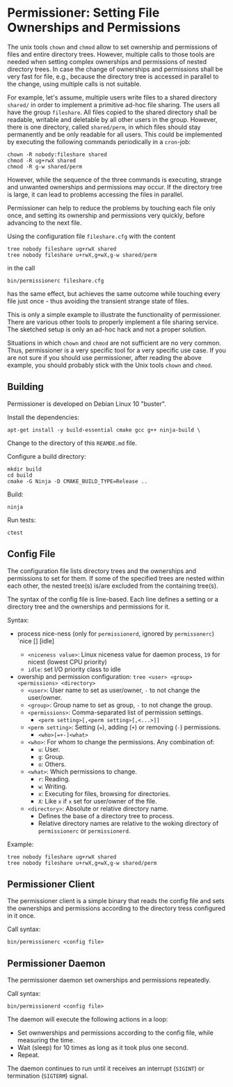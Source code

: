 # Permissioner: Setting File Ownerships and Permissions

The unix tools `chown` and `chmod` allow to set ownership and permissions of
files and entire directory trees. However, multiple calls to those tools
are needed when setting complex ownerships and permissions of nested directory
trees. In case the change of ownerships and permissions shall be very fast for
file, e.g., because the directory tree is accessed in parallel to the change,
using multiple calls is not suitable.

For example, let's assume, multiple users write files to a shared directory
`shared/` in order to implement a primitive ad-hoc file sharing. The users
all have the group `fileshare`. All files copied to the shared directory
shall be readable, writable and deletable by all other users in the group.
However, there is one directory, called `shared/perm`, in which files should
stay permanently and be only readable for all users. This could be implemented
by executing the following commands periodically in a `cron`-job:

```
chown -R nobody:fileshare shared
chmod -R ug+rwX shared
chmod -R g-w shared/perm
```

However, while the sequence of the three commands is executing, strange and
unwanted ownerships and permissions may occur. If the directory tree is large,
it can lead to problems accessing the files in parallel.

Permissioner can help to reduce the problems by touching each file only once,
and setting its ownership and permissions very quickly, before advancing to the
next file.

Using the configuration file `fileshare.cfg` with the content

```
tree nobody fileshare ug+rwX shared
tree nobody fileshare u+rwX,g+wX,g-w shared/perm
```

in the call

```
bin/permissionerc fileshare.cfg
```

has the same effect, but achieves the same outcome while touching every file
just once - thus avoiding the transient strange state of files.

This is only a simple example to illustrate the functionality of
permissioner. There are various other tools to properly implement a file
sharing service. The sketched setup is only an ad-hoc hack and not a proper
solution.

Situations in which `chown` and `chmod` are not sufficient are no very common.
Thus, permissioner is a very specific tool for a very specific use case. If
you are not sure if you should use permissioner, after reading the above
example, you should probably stick with the Unix tools `chown` and `chmod`.

## Building

Permissioner is developed on Debian Linux 10 "buster".

Install the dependencies:

```
apt-get install -y build-essential cmake gcc g++ ninja-build \
```

Change to the directory of this `REAMDE.md` file.

Configure a build directory:

```
mkdir build
cd build
cmake -G Ninja -D CMAKE_BUILD_TYPE=Release ..
```

Build:

```
ninja
```

Run tests:

```
ctest
```

## Config File

The configuration file lists directory trees and the ownerships and permissions
to set for them. If some of the specified trees are nested within each other,
the nested tree(s) is/are excluded from the containing tree(s).

The syntax of the config file is line-based. Each line defines a setting or a
directory tree and the ownerships and permissions for it.

Syntax:

   * process nice-ness (only for `permissionerd`, ignored by `permissonerc`)
     `nice [<niceness value>] [idle]
      * `<niceness value>`: Linux niceness value for daemon process,
                            `19` for nicest (lowest CPU priority)
      * `idle`: set I/O priority class to idle
   * owership and permission configuration:
     `tree <user> <group> <permissions> <directory>`
      * `<user>`: User name to set as user/owner, `-` to not change the user/owner.
      * `<group>`: Group name to set as group, `-` to not change the group.
      * `<permissions>`: Comma-separated list of permission settings.
         * `<perm setting>[,<perm setting>[,<...>]]`
      * `<perm setting>`: Setting (`=`), adding (`+`) or removing (`-`) permissions.
         * `<who>[=+-]<what>`
      * `<who>`: For whom to change the permissions. Any combination of:
         * `u`: User.
         * `g`: Group.
         * `o`: Others.
      * `<what>`: Which permissions to change.
         * `r`: Reading.
         * `w`: Writing.
         * `x`: Executing for files, browsing for directories.
         * `X`: Like `x` if `x` set for user/owner of the file.
      * `<directory>`: Absolute or relative directory name.
         * Defines the base of a directory tree to process.
         * Relative directory names are relative to the woking directory of
           `permissionerc` or `permissionerd`.

Example:

```
tree nobody fileshare ug+rwX shared
tree nobody fileshare u+rwX,g+wX,g-w shared/perm
```

## Permissioner Client

The permissioner client is a simple binary that reads the config file and
sets the ownerships and permissions according to the directory tress configured
in it once.

Call syntax:

```
bin/permissionerc <config file>
```

## Permissioner Daemon

The permissioner daemon set ownerships and permissions repeatedly.

Call syntax:

```
bin/permissionerd <config file>
```

The daemon will execute the following actions in a loop:

* Set ownwerships and permissions according to the config file,
  while measuring the time.
* Wait (sleep) for 10 times as long as it took plus one second.
* Repeat.

The daemon continues to run until it receives an interrupt (`SIGINT`) or
termination (`SIGTERM`) signal.

